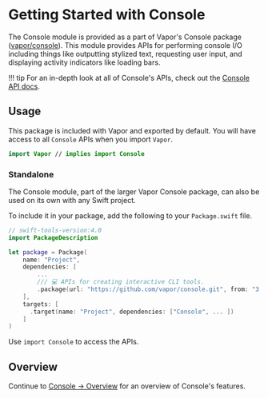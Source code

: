 # Getting Started with Console

The Console module is provided as a part of Vapor's Console package ([vapor/console](https://github.com/vapor/console)).  This module provides APIs for performing console I/O including things like outputting stylized text, requesting user input, and displaying activity indicators like loading bars.

!!! tip
    For an in-depth look at all of Console's APIs, check out the [Console API docs](https://api.vapor.codes/console/latest/Console/index.html).

## Usage

This package is included with Vapor and exported by default. You will have access to all `Console` APIs when you import `Vapor`.

```swift
import Vapor // implies import Console
```

### Standalone

The Console module, part of the larger Vapor Console package, can also be used on its own with any Swift project.

To include it in your package, add the following to your `Package.swift` file.

```swift
// swift-tools-version:4.0
import PackageDescription

let package = Package(
    name: "Project",
    dependencies: [
        ...
        /// 💻 APIs for creating interactive CLI tools.
        .package(url: "https://github.com/vapor/console.git", from: "3.0.0"),
    ],
    targets: [
      .target(name: "Project", dependencies: ["Console", ... ])
    ]
)
```

Use `import Console` to access the APIs.

## Overview

Continue to [Console → Overview](overview.md) for an overview of Console's features.